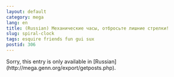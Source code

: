 ```yaml
---
layout: default
category: mega
lang: en
title: (Russian) Механические часы, отбросьте лишние стрелки!
slug: spiral-clock
tags: esquire friends fun gui sux 
postid: 306
---
```

<p>Sorry, this entry is only available in [Russian](http://mega.genn.org/export/getposts.php).</p>